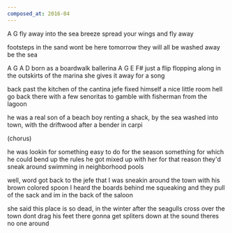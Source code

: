 ```yaml
---
composed_at: 2016-04
---
```

A                     G
fly away into the sea breeze
spread your wings and fly away

footsteps in the sand wont be here tomorrow
they will all be washed away be the sea

A         G         A          D
born as a boardwalk ballerina
A         G         E          F#
just a flip flopping along
in the outskirts of the marina
she gives it away for a song

back past the kitchen of the cantina
jefe fixed himself a nice little room
hell go back there with a few senoritas
to gamble with fisherman from the lagoon


he was a real son of a beach boy
renting a shack, by the sea
washed into town, with the driftwood
after a bender in carpi

(chorus)

he was lookin for something easy to do for the season
something for which he could bend up the rules
he got mixed up with her for that reason
they'd sneak around swimming in neighborhood pools

well, word got back to the jefe that I was sneakin
around the town with his brown colored spoon
I heard the boards behind me squeaking
and they pull of the sack and im in the back of the saloon

she said this place is so dead, in the winter
after the seagulls cross over the town
dont drag his feet there gonna get spliters
down at the sound theres no one around
